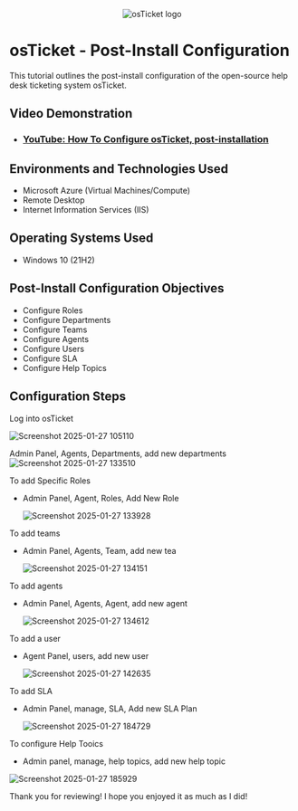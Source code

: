 
<p align="center">
<img src="https://i.imgur.com/Clzj7Xs.png" alt="osTicket logo"/>
</p>

<h1>osTicket - Post-Install Configuration</h1>
This tutorial outlines the post-install configuration of the open-source help desk ticketing system osTicket.<br />


<h2>Video Demonstration</h2>

- ### [YouTube: How To Configure osTicket, post-installation](https://www.youtube.com)

<h2>Environments and Technologies Used</h2>

- Microsoft Azure (Virtual Machines/Compute)
- Remote Desktop
- Internet Information Services (IIS)

<h2>Operating Systems Used </h2>

- Windows 10</b> (21H2)

<h2>Post-Install Configuration Objectives</h2>

- Configure Roles
- Configure Departments
- Configure Teams
- Configure Agents
- Configure Users
- Configure SLA
- Configure Help Topics
<h2>Configuration Steps</h2>

Log into osTicket 

   ![Screenshot 2025-01-27 105110](https://github.com/user-attachments/assets/ae49c7f0-6ec5-4398-a3e0-ce2f71166e20)


Admin Panel, Agents, Departments, add new departments
     ![Screenshot 2025-01-27 133510](https://github.com/user-attachments/assets/66b69251-285e-4518-a1ba-2c0699e598c3)

To add Specific Roles
 - Admin Panel, Agent, Roles, Add New Role
   
     ![Screenshot 2025-01-27 133928](https://github.com/user-attachments/assets/4f2a7b1c-e1a2-4b50-8647-44458af9010c)


To add teams 
 - Admin Panel, Agents, Team, add new tea
   
     ![Screenshot 2025-01-27 134151](https://github.com/user-attachments/assets/cf242f13-785b-4c88-ab18-67a108b29d48)

To add agents
  - Admin Panel, Agents, Agent, add new agent
    
     ![Screenshot 2025-01-27 134612](https://github.com/user-attachments/assets/355bc6ef-95f1-4997-8439-5e21f3152cc2)

To add a user
 - Agent Panel, users, add new user
   
     ![Screenshot 2025-01-27 142635](https://github.com/user-attachments/assets/7371d4f6-5534-4e1c-976c-24b62cb3211a)

To add SLA
 - Admin Panel, manage, SLA, Add new SLA Plan
   
   ![Screenshot 2025-01-27 184729](https://github.com/user-attachments/assets/6246ddbd-4bff-49eb-8609-65b8aa03760a)

To configure Help Tooics
 - Admin panel, manage, help topics, add new help topic 
<p>

  ![Screenshot 2025-01-27 185929](https://github.com/user-attachments/assets/c2f7c836-6b18-4091-adcc-acb1caf080d9)


Thank you for reviewing! I hope you enjoyed it as much as I did!
